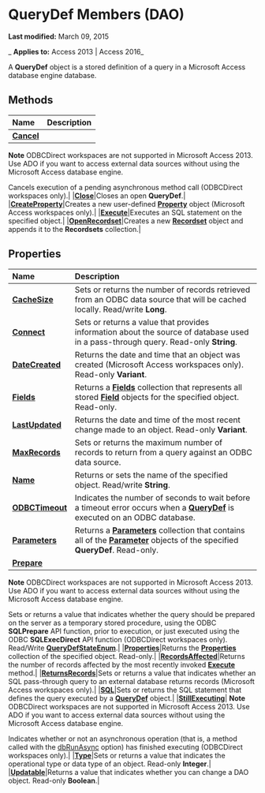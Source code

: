 
# QueryDef Members (DAO)

 **Last modified:** March 09, 2015

 _ **Applies to:** Access 2013 | Access 2016_

A  **QueryDef** object is a stored definition of a query in a Microsoft Access database engine database.


## Methods



|**Name**|**Description**|
|:-----|:-----|
|**[Cancel](91e61012-c01c-4c24-185c-bdadb7f33a58.md)**|
 **Note**  ODBCDirect workspaces are not supported in Microsoft Access 2013. Use ADO if you want to access external data sources without using the Microsoft Access database engine.

Cancels execution of a pending asynchronous method call (ODBCDirect workspaces only).|
|**[Close](b2b63462-453d-9e2b-0bb3-69a4a7a6ecef.md)**|Closes an open  **QueryDef**.|
|**[CreateProperty](e107b7d0-5556-7b87-f131-95f518893e4c.md)**|Creates a new user-defined  **[Property](a1ecb0db-bb93-a7b5-23c3-0b73f275dfe0.md)** object (Microsoft Access workspaces only).|
|**[Execute](ad9e859e-c6fe-496c-a1f2-a000cf4bebcc.md)**|Executes an SQL statement on the specified object.|
|**[OpenRecordset](b4908c36-c156-e269-e2ad-b1fa20ec4884.md)**|Creates a new  **[Recordset](9774232c-e6da-175b-fc7f-ed2ab7908fa0.md)** object and appends it to the **Recordsets** collection.|

## Properties



|**Name**|**Description**|
|:-----|:-----|
|**[CacheSize](a84d990e-8180-daa3-7640-47d2be8fd28b.md)**|Sets or returns the number of records retrieved from an ODBC data source that will be cached locally. Read/write  **Long**.|
|**[Connect](14f19205-e92e-acc6-5677-b6d88772d5da.md)**|Sets or returns a value that provides information about the source of database used in a pass-through query. Read-only  **String**.|
|**[DateCreated](f7585b34-8314-fb9f-daa6-cd1a8ad59d91.md)**|Returns the date and time that an object was created (Microsoft Access workspaces only). Read-only  **Variant**.|
|**[Fields](72b60c04-fd20-cfa3-d5f6-d0472ea5478b.md)**|Returns a  **[Fields](4be3ba07-20c1-d958-c1b8-7dd8b4731f60.md)** collection that represents all stored **[Field](47282ce2-9b49-ccf9-ad37-c4bb25cfd037.md)** objects for the specified object. Read-only.|
|**[LastUpdated](3b7818d4-054e-54e2-bf63-58b340bb4a90.md)**|Returns the date and time of the most recent change made to an object. Read-only  **Variant**.|
|**[MaxRecords](7492cde9-be30-3473-dabc-9602465910d1.md)**|Sets or returns the maximum number of records to return from a query against an ODBC data source.|
|**[Name](f8064e5c-26ad-1f4e-c5d9-f244394cbefb.md)**|Returns or sets the name of the specified object. Read/write  **String**.|
|**[ODBCTimeout](b251c4fb-64a8-aa95-deed-64425df3e00c.md)**|Indicates the number of seconds to wait before a timeout error occurs when a  **[QueryDef](0b3d901c-345d-42a2-f5f1-fb09cc562e27.md)** is executed on an ODBC database.|
|**[Parameters](0a83f4b8-24b6-8d61-1c15-d16919272e57.md)**|Returns a  **[Parameters](52fc1ce4-7b3e-152d-7b6a-9c32a6470147.md)** collection that contains all of the **[Parameter](194efd23-6086-13ac-beb9-c2aec101d6fe.md)** objects of the specified **QueryDef**. Read-only.|
|**[Prepare](d5a285c4-bd00-028b-b785-f1890db29bab.md)**|
 **Note**  ODBCDirect workspaces are not supported in Microsoft Access 2013. Use ADO if you want to access external data sources without using the Microsoft Access database engine.

Sets or returns a value that indicates whether the query should be prepared on the server as a temporary stored procedure, using the ODBC  **SQLPrepare** API function, prior to execution, or just executed using the ODBC **SQLExecDirect** API function (ODBCDirect workspaces only). Read/Write **[QueryDefStateEnum](edfa3085-f8b4-b813-0828-2ba2a9dc0b9d.md)**.|
|**[Properties](91d724bf-8e63-a517-c5be-2b8b382608e0.md)**|Returns the  **[Properties](cd07184a-a261-29c9-542f-bc2eff6f4af6.md)** collection of the specified object. Read-only.|
|**[RecordsAffected](29a864b5-305c-d33f-b2ca-fc9a08baaa5c.md)**|Returns the number of records affected by the most recently invoked  **[Execute](ad9e859e-c6fe-496c-a1f2-a000cf4bebcc.md)** method.|
|**[ReturnsRecords](3d1e538b-4d60-588f-4a20-89f1e2b434e6.md)**|Sets or returns a value that indicates whether an SQL pass-through query to an external database returns records (Microsoft Access workspaces only).|
|**[SQL](16446789-c8be-bff0-eddd-b5f6a8530128.md)**|Sets or returns the SQL statement that defines the query executed by a  **[QueryDef](0b3d901c-345d-42a2-f5f1-fb09cc562e27.md)** object.|
|**[StillExecuting](98e85d37-de50-afe1-dcca-01623546e0ad.md)**|
 **Note**  ODBCDirect workspaces are not supported in Microsoft Access 2013. Use ADO if you want to access external data sources without using the Microsoft Access database engine.

Indicates whether or not an asynchronous operation (that is, a method called with the [dbRunAsync](3a9d8664-dcb6-cb60-7cf6-e229eb699ef1.md) option) has finished executing (ODBCDirect workspaces only).|
|**[Type](03db891d-b958-7cf9-56c1-524d9ff2b9b5.md)**|Sets or returns a value that indicates the operational type or data type of an object. Read-only **Integer**.|
|**[Updatable](9b978b7d-1d76-ff27-a032-dd94660fb088.md)**|Returns a value that indicates whether you can change a DAO object. Read-only  **Boolean**.|
